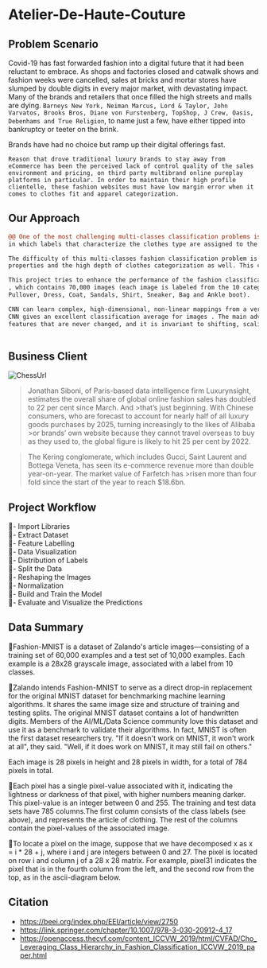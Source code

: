 # Atelier-De-Haute-Couture

## Problem Scenario

Covid-19 has fast forwarded fashion into a digital future that it had been reluctant to embrace. As shops and factories closed and catwalk shows and fashion weeks were cancelled, sales at bricks and mortar stores have slumped by double digits in every major market, with devastating impact. Many of the brands and retailers that once filled the high streets and malls are dying. `Barneys New York, Neiman Marcus, Lord & Taylor, John Varvatos, Brooks Bros, Diane von Furstenberg, TopShop, J Crew, Oasis, Debenhams and True Religion`, to name just a few, have either tipped into bankruptcy or teeter on the brink.

Brands have had no choice but ramp up their digital offerings fast.

`Reason that drove traditional luxury brands to stay away from eCommerce has been the perceived lack of control quality of the sales environment and pricing, on third party multibrand online pureplay platforms in particular. In order to maintain their high profile clientelle, these fashion websites must have low margin error when it comes to clothes fit and apparel categorization.`

## Our Approach
```diff
@@ One of the most challenging multi-classes classification problems is fashion classification  @@
in which labels that characterize the clothes type are assigned to the images.

The difficulty of this multi-classes fashion classification problem is due to the richness of the clothes
properties and the high depth of clothes categorization as well. This complicated depth makes different labels/classes to have similar features. 

This project tries to enhance the performance of the fashion classification problem on the Fashion-MNIST Dataset 
, which contains 70,000 images (each image is labeled from the 10 categories shown in Figure 1: T-shirt/top, Trousers,
Pullover, Dress, Coat, Sandals, Shirt, Sneaker, Bag and Ankle boot).

CNN can learn complex, high-dimensional, non-linear mappings from a very large number of data (images). Moreover,
CNN gives an excellent classification average for images . The main advantages of CNN are that it extracts the salient
features that are never changed, and it is invariant to shifting, scaling and distortions of input data (images).
 
```

## Business Client
![ChessUrl](https://images.squarespace-cdn.com/content/v1/5d48ece5c9b54700015ba784/1603698100793-GRLKR2D44TY660KTLMNB/Milan+Fashion+App+UI+Kit-web-15.gif"chess")

>Jonathan Siboni, of Paris-based data intelligence firm Luxurynsight, estimates the overall share of global online fashion sales has doubled to 22 per cent since March. And >that’s just beginning. With Chinese consumers, who are forecast to account for nearly half of all luxury goods purchases by 2025, turning increasingly to the likes of Alibaba >or brands’ own website because they cannot travel overseas to buy as they used to, the global figure is likely to hit 25 per cent by 2022.

>The Kering conglomerate, which includes Gucci, Saint Laurent and Bottega Veneta, has seen its e-commerce revenue more than double year-on-year. The market value of Farfetch has >risen more than four fold since the start of the year to reach $18.6bn.


## Project Workflow
:pushpin:- Import Libraries <br>
:pushpin:- Extract Dataset <br>
:pushpin:- Feature Labelling <br>
:pushpin:- Data Visualization <br>
:pushpin:- Distribution of Labels <br>
:pushpin:- Split the Data <br>
:pushpin:- Reshaping the Images <br>
:pushpin:- Normalization <br>
:pushpin:- Build and Train the Model <br>
:pushpin:- Evaluate and Visualize the Predictions

## Data Summary
:closed_book:Fashion-MNIST is a dataset of Zalando's article images—consisting of a training set of 60,000 examples and a test set of 10,000 examples. Each example is a 28x28 grayscale image, associated with a label from 10 classes. 

:blue_book:Zalando intends Fashion-MNIST to serve as a direct drop-in replacement for the original MNIST dataset for benchmarking machine learning algorithms. It shares the same image size and structure of training and testing splits. The original MNIST dataset contains a lot of handwritten digits. Members of the AI/ML/Data Science community love this dataset and use it as a benchmark to validate their algorithms. In fact, MNIST is often the first dataset researchers try.  "If it doesn't work on MNIST, it won't work at all", they said. "Well, if it does work on MNIST, it may still fail on others."

Each image is 28 pixels in height and 28 pixels in width, for a total of 784 pixels in total.

:orange_book:Each pixel has a single pixel-value associated with it, indicating the lightness or darkness of that pixel, with higher numbers meaning darker. This pixel-value is an integer between 0 and 255. The training and test data sets have 785 columns.The first column consists of the class labels (see above), and represents the article of clothing.
The rest of the columns contain the pixel-values of the associated image.

:ledger:To locate a pixel on the image, suppose that we have decomposed x as x = i * 28 + j, where i and j are integers between 0 and 27. The pixel is located on row i and column j of a 28 x 28 matrix. For example, pixel31 indicates the pixel that is in the fourth column from the left, and the second row from the top, as in the ascii-diagram below.

## Citation
- https://beei.org/index.php/EEI/article/view/2750
- https://link.springer.com/chapter/10.1007/978-3-030-20912-4_17
- https://openaccess.thecvf.com/content_ICCVW_2019/html/CVFAD/Cho_Leveraging_Class_Hierarchy_in_Fashion_Classification_ICCVW_2019_paper.html
